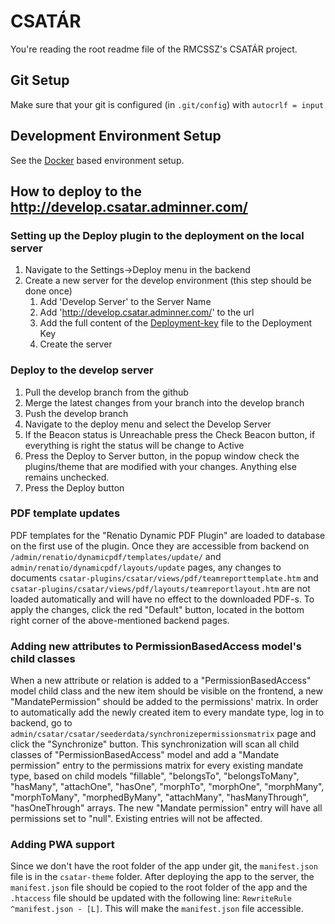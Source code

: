 # CSATÁR

You're reading the root readme file of the RMCSSZ's CSATÁR project.

## Git Setup

Make sure that your git is configured (in `.git/config`) with `autocrlf = input`

## Development Environment Setup

See the [Docker](setup/dev/Readme.md) based environment setup.

## How to deploy to the http://develop.csatar.adminner.com/

### Setting up the Deploy plugin to the deployment on the local server

1. Navigate to the Settings->Deploy menu in the backend
2. Create a new server for the develop environment (this step should be done once)
    1. Add 'Develop Server' to the Server Name
    2. Add 'http://develop.csatar.adminner.com/' to the url
    3. Add the full content of the [Deployment-key](setup/dev/develop-deployment-key.txt) file to the Deployment Key
    4. Create the server
    
### Deploy to the develop server

1. Pull the develop branch from the github
2. Merge the latest changes from your branch into the develop branch
3. Push the develop branch
4. Navigate to the deploy menu and select the Develop Server
5. If the Beacon status is Unreachable press the Check Beacon button, if everything is right the status will be change to Active
6. Press the Deploy to Server button, in the popup window check the plugins/theme that are modified with your changes. Anything else remains unchecked.
7. Press the Deploy button

### PDF template updates

PDF templates for the "Renatio Dynamic PDF Plugin" are loaded to database on the first use of the plugin. 
Once they are accessible from backend on `/admin/renatio/dynamicpdf/templates/update/` and `admin/renatio/dynamicpdf/layouts/update` pages,
any changes to documents `csatar-plugins/csatar/views/pdf/teamreporttemplate.htm` and `csatar-plugins/csatar/views/pdf/layouts/teamreportlayout.htm`
are not loaded automatically and will have no effect to the downloaded PDF-s. To apply the changes, click the red "Default" button,
located in the bottom right corner of the above-mentioned backend pages.

### Adding new attributes to PermissionBasedAccess model's child classes

When a new attribute or relation is added to a "PermissionBasedAccess" model child class and the new item should be visible on the frontend, a new "MandatePermission" should be added to the permissions' matrix. In order to automatically add the newly created item to every mandate type, log in to backend, go to `admin/csatar/csatar/seederdata/synchronizepermissionsmatrix` page and click the "Synchronize" button. This synchronization will scan all child classes of "PermissionBasedAccess" model and add a "Mandate permission" entry to the permissions matrix for every existing mandate type, based on child models "fillable", "belongsTo", "belongsToMany", "hasMany", "attachOne", "hasOne", "morphTo", "morphOne", "morphMany", "morphToMany", "morphedByMany", "attachMany", "hasManyThrough", "hasOneThrough" arrays. The new "Mandate permission" entry will have all permissions set to "null". Existing entries will not be affected.

### Adding PWA support

Since we don't have the root folder of the app under git, the `manifest.json` file is in the `csatar-theme` folder. After deploying the app to the server, the `manifest.json` file should be copied to the root folder of the app and the `.htaccess` file should be updated with the following line: `RewriteRule ^manifest.json - [L]`. This will make the `manifest.json` file accessible.
